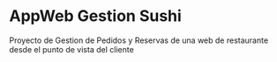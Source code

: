 # AppWeb Gestion Sushi
Proyecto de Gestion de Pedidos y Reservas de una web de restaurante desde el punto de vista del cliente
